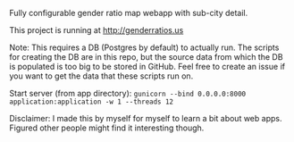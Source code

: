 Fully configurable gender ratio map webapp with sub-city detail.

This project is running at http://genderratios.us

Note: This requires a DB (Postgres by default) to actually run. The scripts for creating the DB are in this repo, but the source data from which the DB is populated is too big to be stored in GitHub. Feel free to create an issue if you want to get the data that these scripts run on.

Start server (from app directory):
`gunicorn --bind 0.0.0.0:8000 application:application -w 1 --threads 12`

Disclaimer: I made this by myself for myself to learn a bit about web apps. Figured other people might find it interesting though.
